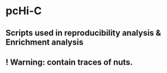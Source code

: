 # pcHi-C


## Scripts used in reproducibility analysis & Enrichment analysis

## ! Warning: contain traces of nuts.

